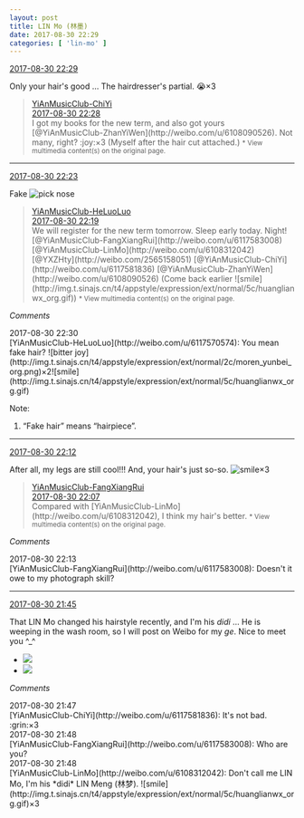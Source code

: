 ```yaml
---
layout: post
title: LIN Mo (林墨)
date: 2017-08-30 22:29
categories: [ 'lin-mo' ]
---
```


<div class="weibo-info">
  <a href="http://weibo.com/6108312042/FjxyMsZiW">2017-08-30 22:29</a>
</div>

Only your hair's good … The hairdresser's partial. :sob:×3

<!-- more -->

> <div class="weibo-post-name">
>   <a href="http://weibo.com/u/6117581836">YiAnMusicClub-ChiYi</a>
> </div>
> <div class="weibo-info">
>   <a href="http://weibo.com/6117581836/Fjxyogq3F">2017-08-30 22:28</a>
> </div>
> I got my books for the new term, and also got yours [@YiAnMusicClub-ZhanYiWen](http://weibo.com/u/6108090526). Not many, right? :joy:×3 (Myself after the hair cut attached.)  
> <small>* View multimedia content(s) on the original page.</small>

---

<div class="weibo-info">
  <a href="http://weibo.com/6108312042/Fjxweo2ar">2017-08-30 22:23</a>
</div>

Fake ![pick nose](http://img.t.sinajs.cn/t4/appstyle/expression/ext/normal/0b/wabi_org.gif)

> <div class="weibo-post-name">
>   <a href="http://weibo.com/u/6117570574">YiAnMusicClub-HeLuoLuo</a>
> </div>
> <div class="weibo-info">
>   <a href="http://weibo.com/6117570574/FjxuW3anG">2017-08-30 22:19</a>
> </div>
> We will register for the new term tomorrow. Sleep early today. Night! [@YiAnMusicClub-FangXiangRui](http://weibo.com/u/6117583008) [@YiAnMusicClub-LinMo](http://weibo.com/u/6108312042) [@YXZHty](http://weibo.com/2565158051) [@YiAnMusicClub-ChiYi](http://weibo.com/u/6117581836) [@YiAnMusicClub-ZhanYiWen](http://weibo.com/u/6108090526) (Come back earlier ![smile](http://img.t.sinajs.cn/t4/appstyle/expression/ext/normal/5c/huanglianwx_org.gif))  
> <small>* View multimedia content(s) on the original page.</small>

*Comments*

<div class="weibo-info">2017-08-30 22:30</div>
[YiAnMusicClub-HeLuoLuo](http://weibo.com/u/6117570574): You mean fake hair? ![bitter joy](http://img.t.sinajs.cn/t4/appstyle/expression/ext/normal/2c/moren_yunbei_org.png)×2![smile](http://img.t.sinajs.cn/t4/appstyle/expression/ext/normal/5c/huanglianwx_org.gif)

Note:
1. “Fake hair” means “hairpiece”.

---

<div class="weibo-info">
  <a href="http://weibo.com/6108312042/FjxrS1x7b">2017-08-30 22:12</a>
</div>

After all, my legs are still cool!!! And, your hair's just so-so. ![smile](http://img.t.sinajs.cn/t4/appstyle/expression/ext/normal/5c/huanglianwx_org.gif)×3

> <div class="weibo-post-name">
>   <a href="http://weibo.com/u/6117583008">YiAnMusicClub-FangXiangRui</a>
> </div>
> <div class="weibo-info">
>   <a href="http://weibo.com/6117583008/Fjxq4lKcX">2017-08-30 22:07</a>
> </div>
> Compared with [YiAnMusicClub-LinMo](http://weibo.com/u/6108312042), I think my hair's better.  
> <small>* View multimedia content(s) on the original page.</small>

*Comments*

<div class="weibo-info">2017-08-30 22:13</div>
[YiAnMusicClub-FangXiangRui](http://weibo.com/u/6117583008): Doesn't it owe to my photograph skill?

---

<div class="weibo-info">
  <a href="http://weibo.com/6108312042/Fjxh4rAJ0">2017-08-30 21:45</a>
</div>

That LIN Mo changed his hairstyle recently, and I'm his *didi* … He is weeping in the wash room, so I will post on Weibo for my *ge*. Nice to meet you ^_^

<ul class="weibo-pic-list-1">
  <li class="weibo-pic">
    <a href="http://wx2.sinaimg.cn/mw690/006FnQZYgy1fj22zx1pbcj31ho1zk7wj.jpg"><img src="//wx2.sinaimg.cn/thumb150/006FnQZYgy1fj22zx1pbcj31ho1zk7wj.jpg" /></a>
  </li>
  <li class="weibo-pic">
    <a href="http://wx3.sinaimg.cn/mw690/006FnQZYgy1fj22zspu0lj31ho1zkx6q.jpg"><img src="//wx3.sinaimg.cn/thumb150/006FnQZYgy1fj22zspu0lj31ho1zkx6q.jpg" /></a>
  </li>
</ul>

*Comments*

<div class="weibo-info">2017-08-30 21:47</div>
[YiAnMusicClub-ChiYi](http://weibo.com/u/6117581836): It's not bad. :grin:×3

<div class="weibo-info">2017-08-30 21:48</div>
[YiAnMusicClub-FangXiangRui](http://weibo.com/u/6117583008): Who are you?

<div class="weibo-info">2017-08-30 21:48</div>
[YiAnMusicClub-LinMo](http://weibo.com/u/6108312042): Don't call me LIN Mo, I'm his *didi* LIN Meng (林梦). ![smile](http://img.t.sinajs.cn/t4/appstyle/expression/ext/normal/5c/huanglianwx_org.gif)×3
